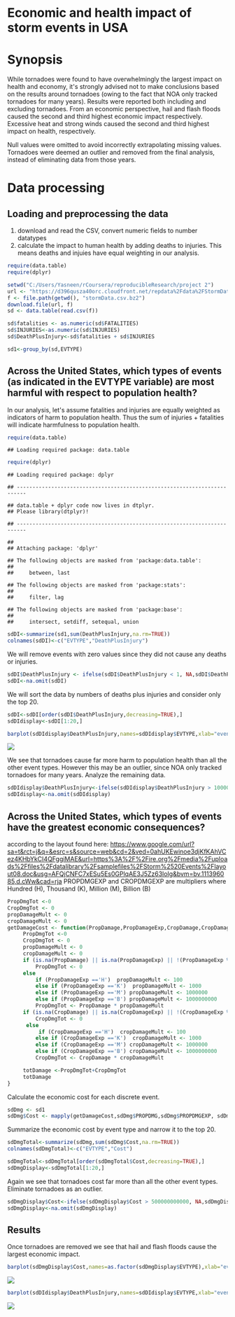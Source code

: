 # Economic and health impact of storm events in USA


# Synopsis
While tornadoes were found to have overwhelmingly the largest impact on health and economy, it's strongly advised not to make conclusions based on the results around tornadoes (owing to the fact that NOA only tracked tornadoes for many years). Results were reported both including and excluding tornadoes. From an economic perspective, hail and flash floods caused the second and third highest economic impact respectively. Excessive heat and strong winds caused the second and third highest impact on health, respectively.

Null values were omitted to avoid incorrectly extrapolating missing values. Tornadoes were deemed an outlier and removed from the final analysis, instead of eliminating data from those years. 

# Data processing

## Loading and preprocessing the data
1. download and read the CSV, convert numeric fields to number datatypes
2. calculate the impact to human health by adding deaths to injuries. This means deaths and injuies have equal weighting in our analysis.


```r
require(data.table)
require(dplyr)

setwd("C:/Users/Yasneen/rCoursera/reproducibleResearch/project 2")
url <- "https://d396qusza40orc.cloudfront.net/repdata%2Fdata%2FStormData.csv.bz2"
f <- file.path(getwd(), "stormData.csv.bz2")
download.file(url, f)
sd <- data.table(read.csv(f))

sd$fatalities <- as.numeric(sd$FATALITIES)
sd$INJURIES<-as.numeric(sd$INJURIES)
sd$DeathPlusInjury<-sd$fatalities + sd$INJURIES

sd1<-group_by(sd,EVTYPE)
```

## Across the United States, which types of events (as indicated in the EVTYPE variable) are most harmful with respect to population health?
In our analysis, let's assume fatalities and injuries are equally weighted as indicators of harm to population health. Thus the sum of injuries + fatalities will indicate harmfulness to population health.


```r
require(data.table)
```

```
## Loading required package: data.table
```

```r
require(dplyr)
```

```
## Loading required package: dplyr
```

```
## -------------------------------------------------------------------------
```

```
## data.table + dplyr code now lives in dtplyr.
## Please library(dtplyr)!
```

```
## -------------------------------------------------------------------------
```

```
## 
## Attaching package: 'dplyr'
```

```
## The following objects are masked from 'package:data.table':
## 
##     between, last
```

```
## The following objects are masked from 'package:stats':
## 
##     filter, lag
```

```
## The following objects are masked from 'package:base':
## 
##     intersect, setdiff, setequal, union
```

```r
sdDI<-summarize(sd1,sum(DeathPlusInjury,na.rm=TRUE))
colnames(sdDI)<-c("EVTYPE","DeathPlusInjury")
```

We will remove events with zero values since they did not cause any deaths or injuries.

```r
sdDI$DeathPlusInjury <- ifelse(sdDI$DeathPlusInjury < 1, NA,sdDI$DeathPlusInjury)
sdDI<-na.omit(sdDI)
```

We will sort the data by numbers of deaths plus injuries and consider only the top 20.

```r
sdDI<-sdDI[order(sdDI$DeathPlusInjury,decreasing=TRUE),]
sdDIdisplay<-sdDI[1:20,]

barplot(sdDIdisplay$DeathPlusInjury,names=sdDIdisplay$EVTYPE,xlab="event type",ylab="total deaths and injuries",main="top 20 storm events causing either deaths or injuries",las=2)
```

![](project2_files/figure-html/unnamed-chunk-4-1.png)<!-- -->

We see that tornadoes cause far more harm to population health than all the other event types. However this may be an outlier, since NOA only tracked tornadoes for many years. Analyze the remaining data.


```r
sdDIdisplay$DeathPlusInjury<-ifelse(sdDIdisplay$DeathPlusInjury > 10000, NA,sdDIdisplay$DeathPlusInjury)
sdDIdisplay<-na.omit(sdDIdisplay)
```

## Across the United States, which types of events have the greatest economic consequences?

according to the layout found here: https://www.google.com/url?sa=t&rct=j&q=&esrc=s&source=web&cd=2&ved=0ahUKEwinoe3djKfKAhVCez4KHbYkCI4QFggiMAE&url=https%3A%2F%2Fire.org%2Fmedia%2Fuploads%2Ffiles%2Fdatalibrary%2Fsamplefiles%2FStorm%2520Events%2Flayout08.doc&usg=AFQjCNFC7xESu5Es0GPlqAE3J5Zz63loIg&bvm=bv.111396085,d.cWw&cad=rja
PROPDMGEXP and CROPDMGEXP are multipliers where Hundred (H), Thousand (K), Million (M), Billion (B)

```r
PropDmgTot <-0
CropDmgTot <- 0
propDamageMult <- 0
cropDamageMult <- 0
getDamageCost <- function(PropDamage,PropDamageExp,CropDamage,CropDamageExp) {
     PropDmgTot <-0
     CropDmgTot <- 0
     propDamageMult <- 0
     cropDamageMult <- 0
     if (is.na(PropDamage) || is.na(PropDamageExp) || !(PropDamageExp %in% c('H','K','M','B')) )
         PropDmgTot <- 0
     else 
         if (PropDamageExp =='H')  propDamageMult <- 100
         else if (PropDamageExp =='K')  propDamageMult <- 1000
         else if (PropDamageExp =='M') propDamageMult <- 1000000
         else if (PropDamageExp =='B') propDamageMult <- 1000000000
         PropDmgTot <- PropDamage * propDamageMult
     if (is.na(CropDamage) || is.na(CropDamageExp) || !(CropDamageExp %in% c('H','K','M','B')))
         CropDmgTot <- 0
      else 
          if (CropDamageExp =='H')  cropDamageMult <- 100
         else if (CropDamageExp =='K')  cropDamageMult <- 1000
         else if (CropDamageExp =='M') cropDamageMult <- 1000000
         else if (CropDamageExp =='B') cropDamageMult <- 1000000000
         CropDmgTot <- CropDamage * cropDamageMult

     totDamage <-PropDmgTot+CropDmgTot
     totDamage
}
```

Calculate the economic cost for each discrete event.

```r
sdDmg <- sd1
sdDmg$Cost <- mapply(getDamageCost,sdDmg$PROPDMG,sdDmg$PROPDMGEXP, sdDmg$CROPDMG,sdDmg$CROPDMGEXP)
```
Summarize the economic cost by event type and narrow it to the top 20.

```r
sdDmgTotal<-summarize(sdDmg,sum(sdDmg$Cost,na.rm=TRUE))
colnames(sdDmgTotal)<-c("EVTYPE","Cost")

sdDmgTotal<-sdDmgTotal[order(sdDmgTotal$Cost,decreasing=TRUE),]
sdDmgDisplay<-sdDmgTotal[1:20,]
```
Again we see that tornadoes cost far more than all the other event types. Eliminate tornadoes as an outlier.

```r
sdDmgDisplay$Cost<-ifelse(sdDmgDisplay$Cost > 500000000000, NA,sdDmgDisplay$Cost)
sdDmgDisplay<-na.omit(sdDmgDisplay)
```

## Results
Once tornadoes are removed we see that hail and flash floods cause the largest economic impact.

```r
barplot(sdDmgDisplay$Cost,names=as.factor(sdDmgDisplay$EVTYPE),xlab="event type",ylab="total economic cost in dollars",main="Economic costs of top 20 storm events without Tornadoes",las=2)
```

![](project2_files/figure-html/unnamed-chunk-10-1.png)<!-- -->


```r
barplot(sdDIdisplay$DeathPlusInjury,names=sdDIdisplay$EVTYPE,xlab="event type",ylab="total deaths and injuries",main="top 20 storm events causing either deaths or injuries without Tornadoes",las=2)
```

![](project2_files/figure-html/unnamed-chunk-11-1.png)<!-- -->
